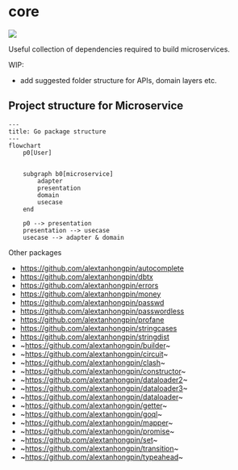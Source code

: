 #  core


[![](https://godoc.org/github.com/alextanhongpin/core?status.svg)](http://godoc.org/github.com/alextanhongpin/core)

Useful collection of dependencies required to build microservices.


WIP:
- add suggested folder structure for APIs, domain layers etc.

## Project structure for Microservice

```mermaid
---
title: Go package structure
---
flowchart
    p0[User]


    subgraph b0[microservice]
        adapter
        presentation
        domain
        usecase
    end

    p0 --> presentation
    presentation --> usecase
    usecase --> adapter & domain
```


Other packages

- https://github.com/alextanhongpin/autocomplete
- https://github.com/alextanhongpin/dbtx
- https://github.com/alextanhongpin/errors
- https://github.com/alextanhongpin/money
- https://github.com/alextanhongpin/passwd
- https://github.com/alextanhongpin/passwordless
- https://github.com/alextanhongpin/profane
- https://github.com/alextanhongpin/stringcases
- https://github.com/alextanhongpin/stringdist
- ~https://github.com/alextanhongpin/builder~
- ~https://github.com/alextanhongpin/circuit~
- ~https://github.com/alextanhongpin/clash~
- ~https://github.com/alextanhongpin/constructor~
- ~https://github.com/alextanhongpin/dataloader2~
- ~https://github.com/alextanhongpin/dataloader3~
- ~https://github.com/alextanhongpin/dataloader~
- ~https://github.com/alextanhongpin/getter~
- ~https://github.com/alextanhongpin/goql~
- ~https://github.com/alextanhongpin/mapper~
- ~https://github.com/alextanhongpin/promise~
- ~https://github.com/alextanhongpin/set~
- ~https://github.com/alextanhongpin/transition~
- ~https://github.com/alextanhongpin/typeahead~
